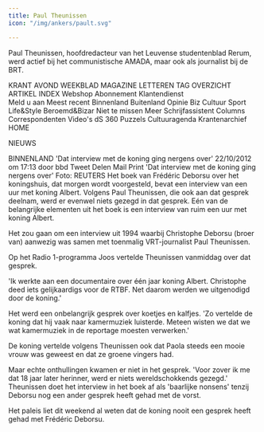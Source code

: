 ```yaml
---
title: Paul Theunissen
icon: "/img/ankers/pault.svg"

---
```


  Paul Theunissen, hoofdredacteur van het Leuvense studentenblad Rerum,
werd actief bij het communistische AMADA, maar ook als journalist bij de
BRT.


KRANT  AVOND  WEEKBLAD  MAGAZINE  LETTEREN TAG OVERZICHT ARTIKEL INDEX Webshop   Abonnement   Klantendienst  
 Meld u aan
  Meest recent Binnenland Buitenland Opinie Biz Cultuur Sport Life&Style Beroemd&Bizar Niet te missen
Meer
Schrijfassistent
Columns
Correspondenten
Video's
dS 360
Puzzels
Cultuuragenda
Krantenarchief
HOME
>
NIEUWS
>
BINNENLAND
'Dat interview met de koning ging nergens over'
22/10/2012 om 17:13 door bbd
  Tweet   Delen
Mail
Print
'Dat interview met de koning ging nergens over'
Foto: REUTERS
Het boek van Frédéric Deborsu over het koningshuis, dat morgen wordt voorgesteld, bevat een interview van een uur met koning Albert. Volgens Paul Theunissen, die ook aan dat gesprek deelnam, werd er evenwel niets gezegd in dat gesprek.
Eén van de belangrijke elementen uit het boek is een interview van ruim een uur met koning Albert.

Het zou gaan om een interview uit 1994 waarbij Christophe Deborsu (broer van) aanwezig was samen met toenmalig VRT-journalist Paul Theunissen.

Op het Radio 1-programma Joos vertelde Theunissen vanmiddag over dat gesprek.


'Ik werkte aan een documentaire over één jaar koning Albert. Christophe deed iets gelijkaardigs voor de RTBF. Net daarom werden we uitgenodigd door de koning.'

Het werd een onbelangrijk gesprek over koetjes en kalfjes. 'Zo vertelde de koning dat hij vaak naar kamermuziek luisterde. Meteen wisten we dat we wat kamermuziek in de reportage moesten verwerken.'

De koning vertelde volgens Theunissen ook dat Paola steeds een mooie vrouw was geweest en dat ze groene vingers had.

Maar echte onthullingen kwamen er niet in het gesprek. 'Voor zover ik me dat 18 jaar later herinner, werd er niets wereldschokkends gezegd.' Theunissen doet het interview in het boek af als 'baarlijke nonsens' tenzij Deborsu nog een ander gesprek heeft gehad met de vorst.  

Het paleis liet dit weekend al weten dat de koning nooit een gesprek heeft gehad met Frédéric Deborsu.
